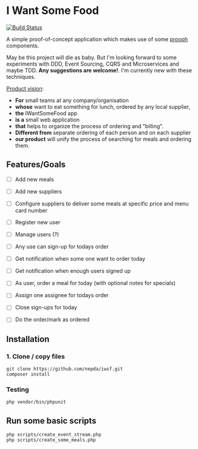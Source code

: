 # I Want Some Food

[![Build Status](https://travis-ci.org/nepda/iwsf.png?branch=master)](https://travis-ci.org/nepda/iwsf)


A simple proof-of-concept application which makes use of some [prooph](https://github.com/prooph) components.

May be this project will die as baby. But I'm looking forward to some experiments with DDD, Event Sourcing, CQRS and
Microservices and maybe TDD. **Any suggestions are welcome!**. I'm currently new with these techniques.

[Product vision](https://martinfowler.com/articles/lean-inception/write-product-vision.html):

* **For** small teams at any company/organisation
* **whose** want to eat something for lunch, ordered by any local supplier,
* **the** IWantSomeFood app
* **is a** small web application
* **that** helps to organize the process of ordering and "billing".
* **Different from** separate ordering of each person and on each supplier
* **our product** will unify the process of searching for meals and ordering them.


## Features/Goals

* [ ] Add new meals
* [ ] Add new suppliers
* [ ] Configure suppliers to deliver some meals at specific price and menu card number
* [ ] Register new user
* [ ] Manage users (?)
* [ ] Any use can sign-up for todays order 
* [ ] Get notification when some one want to order today
* [ ] Get notification when enough users signed up
* [ ] As user, order a meal for today (with optional notes for specials)
* [ ] Assign one assignee for todays order
* [ ] Close sign-ups for today
* [ ] Do the order/mark as ordered


## Installation

### 1. Clone / copy files

    git clone https://github.com/nepda/iwsf.git
    composer install

### Testing

    php vendor/bin/phpunit


## Run some basic scripts

    php scripts/create_event_stream.php
    php scripts/create_some_meals.php
